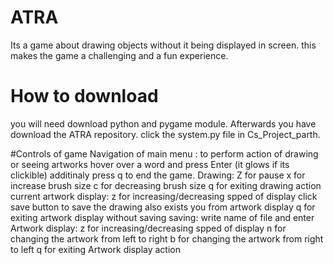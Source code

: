 # ATRA
Its a game about drawing objects without it being displayed in screen. this makes the game a challenging and a fun experience.

# How to download
you will need download python and pygame module. Afterwards you have download the ATRA repository. click the system.py file in 
Cs_Project_parth.

#Controls of game
Navigation of main menu : to perform action of drawing or seeing artworks hover over a word and press Enter (it glows if its clickible) additinaly press q to end the game.
Drawing: 
Z for pause
x for increase brush size
c for decreasing brush size
q for exiting drawing action
current artwork display:
z for increasing/decreasing spped of display
click save button to save the drawing also exists you from artwork display
q for exiting artwork display without saving
saving:
write name of file and enter
Artwork display:
z for increasing/decreasing spped of display
n for changing the artwork from left to right
b for changing the artwork from right to left
q for exiting Artwork display action
